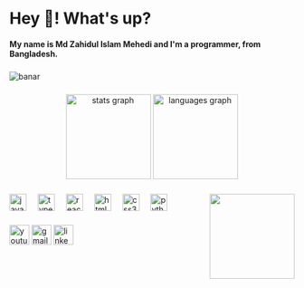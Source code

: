 <h1>Hey 👋! What's up? </h1>
<h4 align="left">My name is Md Zahidul Islam Mehedi and I'm a programmer, from Bangladesh.</h4>

###

<img src="https://media.licdn.com/dms/image/v2/D4E16AQFKkK4-kd5DAQ/profile-displaybackgroundimage-shrink_350_1400/profile-displaybackgroundimage-shrink_350_1400/0/1735570355527?e=1742428800&v=beta&t=24or9jR8581AXZC70AcoTTZ0G0Xkj95iKFAJxu7g098" alt="banar" />

###

<div align="center">
  <img src="https://github-readme-stats.vercel.app/api?username=maurodesouza&hide_title=false&hide_rank=false&show_icons=true&include_all_commits=true&count_private=true&disable_animations=false&theme=dracula&locale=en&hide_border=false" height="150" alt="stats graph"  />
  <img src="https://github-readme-stats.vercel.app/api/top-langs?username=maurodesouza&locale=en&hide_title=false&layout=compact&card_width=320&langs_count=5&theme=dracula&hide_border=false" height="150" alt="languages graph"  />
</div>

###

<img align="right" height="150" src="https://scontent.fdac41-1.fna.fbcdn.net/v/t39.30808-1/458577909_530816982647699_1074979244627174999_n.jpg?stp=dst-jpg_s200x200_tt6&_nc_cat=100&ccb=1-7&_nc_sid=e99d92&_nc_ohc=13ZG4VuY0f0Q7kNvgHGW284&_nc_zt=24&_nc_ht=scontent.fdac41-1.fna&_nc_gid=AcMDbdlxeWAKqOdLM_5zx9R&oh=00_AYC4cK7Ihmsaf8l7YuIjzn45M8wbAGadkwv3n3lcgEub_g&oe=678C3897"  />

###

<div align="left">
  <img src="https://cdn.jsdelivr.net/gh/devicons/devicon/icons/javascript/javascript-original.svg" height="30" alt="javascript logo"  />
  <img width="12" />
  <img src="https://cdn.jsdelivr.net/gh/devicons/devicon/icons/typescript/typescript-original.svg" height="30" alt="typescript logo"  />
  <img width="12" />
  <img src="https://cdn.jsdelivr.net/gh/devicons/devicon/icons/react/react-original.svg" height="30" alt="react logo"  />
  <img width="12" />
  <img src="https://cdn.jsdelivr.net/gh/devicons/devicon/icons/html5/html5-original.svg" height="30" alt="html5 logo"  />
  <img width="12" />
  <img src="https://cdn.jsdelivr.net/gh/devicons/devicon/icons/css3/css3-original.svg" height="30" alt="css3 logo"  />
  <img width="12" />
  <img src="https://cdn.jsdelivr.net/gh/devicons/devicon/icons/python/python-original.svg" height="30" alt="python logo"  />
  <img width="12" />
</div>

###

<div align="left">
  <img src="https://img.shields.io/static/v1?message=Youtube&logo=youtube&label=&color=FF0000&logoColor=white&labelColor=&style=for-the-badge" height="35" alt="youtube logo"  />
  <img src="https://img.shields.io/static/v1?message=Gmail&logo=gmail&label=&color=D14836&logoColor=white&labelColor=&style=for-the-badge" height="35" alt="gmail logo"  />
  <img src="https://img.shields.io/static/v1?message=LinkedIn&logo=linkedin&label=&color=0077B5&logoColor=white&labelColor=&style=for-the-badge" height="35" alt="linkedin logo"  />
</div>

###
